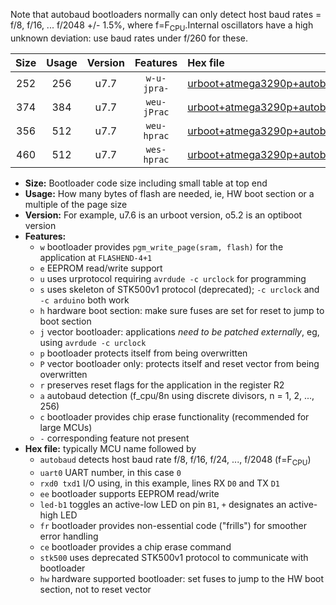 Note that autobaud bootloaders normally can only detect host baud rates = f/8, f/16, ... f/2048 +/- 1.5%, where f=F<sub>CPU</sub>.Internal oscillators have a high unknown deviation: use baud rates under f/260 for these.

|Size|Usage|Version|Features|Hex file|
|:-:|:-:|:-:|:-:|:--|
|252|256|u7.7|`w-u-jpra-`|[urboot+atmega3290p+autobaud_uart0_rxe0_txe1_led+b7.hex](https://raw.githubusercontent.com/stefanrueger/urboot.hex/main/cores/megacore/atmega3290p/autobaud/urboot+atmega3290p+autobaud_uart0_rxe0_txe1_led+b7.hex)|
|374|384|u7.7|`weu-jPrac`|[urboot+atmega3290p+autobaud_uart0_rxe0_txe1_ee_led+b7_fr_ce.hex](https://raw.githubusercontent.com/stefanrueger/urboot.hex/main/cores/megacore/atmega3290p/autobaud/urboot+atmega3290p+autobaud_uart0_rxe0_txe1_ee_led+b7_fr_ce.hex)|
|356|512|u7.7|`weu-hprac`|[urboot+atmega3290p+autobaud_uart0_rxe0_txe1_ee_led+b7_fr_ce_hw.hex](https://raw.githubusercontent.com/stefanrueger/urboot.hex/main/cores/megacore/atmega3290p/autobaud/urboot+atmega3290p+autobaud_uart0_rxe0_txe1_ee_led+b7_fr_ce_hw.hex)|
|460|512|u7.7|`wes-hprac`|[urboot+atmega3290p+autobaud_uart0_rxe0_txe1_ee_led+b7_fr_ce_stk500_hw.hex](https://raw.githubusercontent.com/stefanrueger/urboot.hex/main/cores/megacore/atmega3290p/autobaud/urboot+atmega3290p+autobaud_uart0_rxe0_txe1_ee_led+b7_fr_ce_stk500_hw.hex)|

- **Size:** Bootloader code size including small table at top end
- **Usage:** How many bytes of flash are needed, ie, HW boot section or a multiple of the page size
- **Version:** For example, u7.6 is an urboot version, o5.2 is an optiboot version
- **Features:**
  + `w` bootloader provides `pgm_write_page(sram, flash)` for the application at `FLASHEND-4+1`
  + `e` EEPROM read/write support
  + `u` uses urprotocol requiring `avrdude -c urclock` for programming
  + `s` uses skeleton of STK500v1 protocol (deprecated); `-c urclock` and `-c arduino` both work
  + `h` hardware boot section: make sure fuses are set for reset to jump to boot section
  + `j` vector bootloader: applications *need to be patched externally*, eg, using `avrdude -c urclock`
  + `p` bootloader protects itself from being overwritten
  + `P` vector bootloader only: protects itself and reset vector from being overwritten
  + `r` preserves reset flags for the application in the register R2
  + `a` autobaud detection (f_cpu/8n using discrete divisors, n = 1, 2, ..., 256)
  + `c` bootloader provides chip erase functionality (recommended for large MCUs)
  + `-` corresponding feature not present
- **Hex file:** typically MCU name followed by
  + `autobaud` detects host baud rate f/8, f/16, f/24, ..., f/2048 (f=F<sub>CPU</sub>)
  + `uart0` UART number, in this case `0`
  + `rxd0 txd1` I/O using, in this example, lines RX `D0` and TX `D1`
  + `ee` bootloader supports EEPROM read/write
  + `led-b1` toggles an active-low LED on pin `B1`, `+` designates an active-high LED
  + `fr` bootloader provides non-essential code ("frills") for smoother error handling
  + `ce` bootloader provides a chip erase command
  + `stk500` uses deprecated STK500v1 protocol to communicate with bootloader
  + `hw` hardware supported bootloader: set fuses to jump to the HW boot section, not to reset vector
